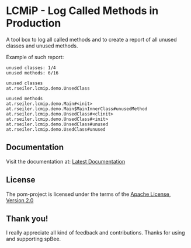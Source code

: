 # LCMiP - Log Called Methods in Production

A tool box to log all called methods and to create a report of all unused classes and unused methods.

Example of such report:

    unused classes: 1/4
    unused methods: 6/16

    unused classes
    at.rseiler.lcmip.demo.UnsedClass

    unused methods
    at.rseiler.lcmip.demo.Main#<init>
    at.rseiler.lcmip.demo.Main$MainInnerClass#unusedMethod
    at.rseiler.lcmip.demo.UnsedClass#<clinit>
    at.rseiler.lcmip.demo.UnsedClass#<init>
    at.rseiler.lcmip.demo.UnsedClass#unused
    at.rseiler.lcmip.demo.UsedClass#unused


## Documentation

Visit the documentation at: [Latest Documentation](https://rseiler.github.io/lcmip/index.html)


## License

The pom-project is licensed under the terms of the
[Apache License, Version 2.0](https://www.apache.org/licenses/LICENSE-2.0.html)


## Thank you!

I really appreciate all kind of feedback and contributions. Thanks for using and supporting spBee.
